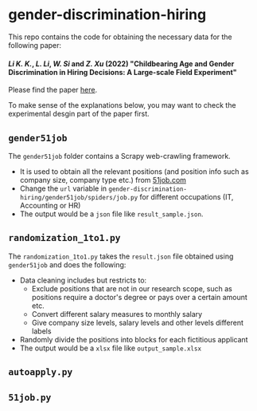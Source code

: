 # gender-discrimination-hiring
This repo contains the code for obtaining the necessary data for the following paper:

#### *Li K. K.*, *L. Li*, *W. Si* and *Z. Xu* (2022) "**Childbearing Age and Gender Discrimination in Hiring Decisions: A Large-scale Field Experiment**" 

Please find the paper [here](https://papers.ssrn.com/sol3/papers.cfm?abstract_id=4199754).

To make sense of the explanations below, you may want to check the experimental desgin part of the paper first.


## `gender51job`

The `gender51job` folder contains a Scrapy web-crawling framework.
- It is used to obtain all the relevant positions (and position info such as company size, company type etc.) from [51job.com](https://www.51job.com/)
- Change the `url` variable in `gender-discrimination-hiring/gender51job/spiders/job.py` for different occupations (IT, Accounting or HR)
- The output would be a `json` file like `result_sample.json`. 

## `randomization_1to1.py`

The `randomization_1to1.py` takes the `result.json` file obtained using `gender51job` and does the following:
- Data cleaning includes but restricts to:
  - Exclude positions that are not in our research scope, such as positions require a doctor's degree or pays over a certain amount etc.
  - Convert different salary measures to monthly salary
  - Give company size levels, salary levels and other levels different labels
- Randomly divide the positions into blocks for each fictitious applicant
- The output would be a `xlsx` file like `output_sample.xlsx` 

## `autoapply.py`

## `51job.py`
